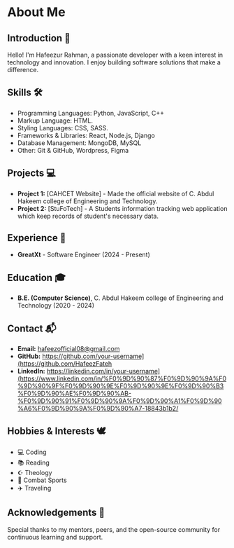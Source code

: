 
# About Me



## Introduction 🚀
Hello! I'm Hafeezur Rahman, a passionate developer with a keen interest in technology and innovation. I enjoy building software solutions that make a difference.

## Skills  🛠️
- Programming Languages: Python, JavaScript, C++
- Markup Language: HTML.
- Styling Languages: CSS, SASS.
- Frameworks & Libraries: React, Node.js, Django
- Database Management: MongoDB, MySQL
- Other: Git & GitHub, Wordpress, Figma

## Projects 💻
- **Project 1:** [CAHCET Website] - Made the official website of C. Abdul Hakeem college of Engineering and Technology.
- **Project 2:** [StuFoTech] - A Students information tracking web application which keep records of student's necessary data.


## Experience 🏢
- **GreatXt** - Software Engineer (2024 - Present)


## Education 🎓
- **B.E. (Computer Science)**,  C. Abdul Hakeem college of Engineering and Technology (2020 - 2024)

## Contact 📬
- **Email:** hafeezofficial08@gmail.com
- **GitHub:** https://github.com/your-username](https://github.com/HafeezFateh
- **LinkedIn:** https://linkedin.com/in/your-username](https://www.linkedin.com/in/%F0%9D%90%87%F0%9D%90%9A%F0%9D%90%9F%F0%9D%90%9E%F0%9D%90%9E%F0%9D%90%B3%F0%9D%90%AE%F0%9D%90%AB-%F0%9D%90%91%F0%9D%90%9A%F0%9D%90%A1%F0%9D%90%A6%F0%9D%90%9A%F0%9D%90%A7-18843b1b2/

## Hobbies & Interests 🕊️
- 💻 Coding
- 📚 Reading
- ☪️ Theology
- 🥊 Combat Sports
- ✈️ Traveling
  

## Acknowledgements 🤝
Special thanks to my mentors, peers, and the open-source community for continuous learning and support.

